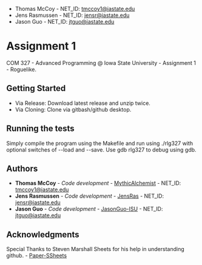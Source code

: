 * Thomas McCoy - NET_ID: tmccoy1@iastate.edu
* Jens Rasmussen - NET_ID: jensr@iastate.edu
* Jason Guo - NET_ID: jtguo@iastate.edu

# Assignment 1 

COM 327 - Advanced Programming @ Iowa State University - Assignment 1 - Roguelike.

## Getting Started

* Via Release: Download latest release and unzip twice.
* Via Cloning: Clone via gitbash/github desktop.

## Running the tests

Simply compile the program using the Makefile and run using ./rlg327 with optional switches of --load and --save. Use gdb rlg327 to debug using gdb. 

## Authors

* **Thomas McCoy** - *Code development* - [MythicAlchemist](https://github.com/MythicAlchemist) - NET_ID: tmccoy1@iastate.edu
* **Jens Rasmussen** - *Code development* - [JensRas](https://github.com/JensRas) - NET_ID: jensr@iastate.edu
* **Jason Guo** - *Code development* - [JasonGuo-ISU](https://github.com/JasonGuo-ISU) - NET_ID: jtguo@iastate.edu

## Acknowledgments

Special Thanks to Steven Marshall Sheets for his help in understanding github. - [Paper-SSheets](https://github.com/Paper-SSheets)
